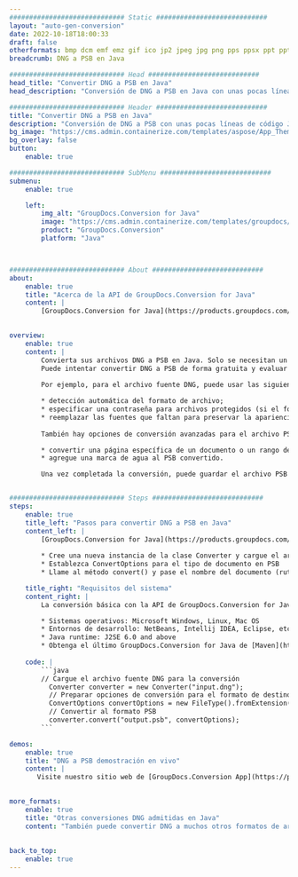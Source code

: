 ```yaml
---
############################# Static ############################
layout: "auto-gen-conversion"
date: 2022-10-18T18:00:33
draft: false
otherformats: bmp dcm emf emz gif ico jp2 jpeg jpg png pps ppsx ppt pptx psb psd svg svgz tga tif tiff webp wmf wmz
breadcrumb: DNG a PSB en Java

############################# Head ############################
head_title: "Convertir DNG a PSB en Java"
head_description: "Conversión de DNG a PSB en Java con unas pocas líneas de código. Convierta más de 160 formatos de archivo con la API de conversión de documentos de GroupDocs para Java"

############################# Header ############################
title: "Convertir DNG a PSB en Java"
description: "Conversión de DNG a PSB con unas pocas líneas de código Java"
bg_image: "https://cms.admin.containerize.com/templates/aspose/App_Themes/V3/images/bg/header1.png"
bg_overlay: false
button:
    enable: true

############################# SubMenu ############################
submenu:
    enable: true

    left:
        img_alt: "GroupDocs.Conversion for Java"
        image: "https://cms.admin.containerize.com/templates/groupdocs/images/product-logos/90x90-noborder/groupdocs-conversion-java.png"
        product: "GroupDocs.Conversion"
        platform: "Java"



############################# About ############################
about:
    enable: true
    title: "Acerca de la API de GroupDocs.Conversion for Java"
    content: |
        [GroupDocs.Conversion for Java](https://products.groupdocs.com/conversion/java/) es una API de conversión de formato de archivo avanzada para convertir entre formatos populares de imagen y documento como Microsoft Office, OpenDocument, PDF, HTML, correo electrónico, CAD. y mucho más con solo unas pocas líneas de código. La API nativa detecta automáticamente los formatos de los documentos originales y ofrece muchas opciones para personalizar los documentos convertidos. Junto con la función de extraer información de un documento, también admite el almacenamiento en caché de los resultados de la conversión en el disco local de forma predeterminada. Sin embargo, se puede admitir cualquier tipo de almacenamiento en caché mediante la implementación de las interfaces adecuadas: Amazon S3, Dropbox, Google Drive, Windows Azure, Reddis o cualquier otra.
    

overview:
    enable: true
    content: |
        Convierta sus archivos DNG a PSB en Java. Solo se necesitan un par de líneas de código Java en cualquier plataforma de su elección, como Windows, Linux, macOS.
        Puede intentar convertir DNG a PSB de forma gratuita y evaluar la calidad de los resultados de la conversión. Junto con los sencillos scripts de conversión de archivos, puede probar opciones más sofisticadas para cargar el archivo de origen DNG y almacenar la salida PSB. 
        
        Por ejemplo, para el archivo fuente DNG, puede usar las siguientes opciones de carga:

        * detección automática del formato de archivo;
        * especificar una contraseña para archivos protegidos (si el formato de archivo lo admite);
        * reemplazar las fuentes que faltan para preservar la apariencia del documento.
        
        También hay opciones de conversión avanzadas para el archivo PSB:

        * convertir una página específica de un documento o un rango de páginas;
        * agregue una marca de agua al PSB convertido.

        Una vez completada la conversión, puede guardar el archivo PSB en su ruta de archivo local o en cualquier almacenamiento de terceros, como FTP, Amazon S3, Google Drive, Dropbox, etc. Tenga en cuenta que para convertir DNG a PSB, no necesita instalar ningún software adicional, como MS Office, Open Office, Adobe Acrobat Reader, etc.


############################# Steps ############################
steps:
    enable: true
    title_left: "Pasos para convertir DNG a PSB en Java"
    content_left: |
        [GroupDocs.Conversion for Java](https://products.groupdocs.com/conversion/java/) permite a los desarrolladores convertir fácilmente el archivo DNG a PSB con unas pocas líneas de código.
        
        * Cree una nueva instancia de la clase Converter y cargue el archivo DNG con la ruta completa
        * Establezca ConvertOptions para el tipo de documento en PSB
        * Llame al método convert() y pase el nombre del documento (ruta completa) y el formato (PSB) como parámetro

    title_right: "Requisitos del sistema"
    content_right: |
        La conversión básica con la API de GroupDocs.Conversion for Java se puede realizar con solo unas pocas líneas de código. Nuestras API son compatibles con todas las principales plataformas y sistemas operativos. Antes de ejecutar el código a continuación, asegúrese de tener instalados los siguientes requisitos previos en su sistema.

        * Sistemas operativos: Microsoft Windows, Linux, Mac OS
        * Entornos de desarrollo: NetBeans, Intellij IDEA, Eclipse, etc.
        * Java runtime: J2SE 6.0 and above
        * Obtenga el último GroupDocs.Conversion for Java de [Maven](https://repository.groupdocs.com/webapp/#/artifacts/browse/tree/General/repo/com/groupdocs/groupdocs-conversion)
         
    code: |
        ```java    
        // Cargue el archivo fuente DNG para la conversión
          Converter converter = new Converter("input.dng");
          // Preparar opciones de conversión para el formato de destino PSB
          ConvertOptions convertOptions = new FileType().fromExtension("psb").getConvertOptions();
          // Convertir al formato PSB
          converter.convert("output.psb", convertOptions);
        ```

demos:
    enable: true
    title: "DNG a PSB demostración en vivo"
    content: |
       Visite nuestro sitio web de [GroupDocs.Conversion App](https://products.groupdocs.app/conversion/family) y pruebe la conversión de DNG a PSB ahora. La demostración gratuita tiene los siguientes beneficios
          

more_formats:
    enable: true
    title: "Otras conversiones DNG admitidas en Java"
    content: "También puede convertir DNG a muchos otros formatos de archivo. Consulte la lista a continuación."
       
       
back_to_top:
    enable: true
---
```

